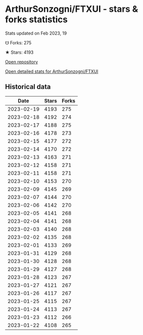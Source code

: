 # ArthurSonzogni/FTXUI - stars & forks statistics

Stats updated on Feb 2023, 19

☋ Forks: 275

★ Stars: 4193

[Open repository](https://github.com/ArthurSonzogni/FTXUI)

[Open detailed stats for ArthurSonzogni/FTXUI](https://reviewgithub.com/rep/ArthurSonzogni/FTXUI)

## Historical data
| Date | Stars | Forks |
|------|-------|-------|
| 2023-02-19 | 4193 | 275 | 
| 2023-02-18 | 4192 | 274 | 
| 2023-02-17 | 4188 | 275 | 
| 2023-02-16 | 4178 | 273 | 
| 2023-02-15 | 4177 | 272 | 
| 2023-02-14 | 4170 | 272 | 
| 2023-02-13 | 4163 | 271 | 
| 2023-02-12 | 4158 | 271 | 
| 2023-02-11 | 4158 | 271 | 
| 2023-02-10 | 4153 | 270 | 
| 2023-02-09 | 4145 | 269 | 
| 2023-02-07 | 4144 | 270 | 
| 2023-02-06 | 4142 | 270 | 
| 2023-02-05 | 4141 | 268 | 
| 2023-02-04 | 4141 | 268 | 
| 2023-02-03 | 4140 | 268 | 
| 2023-02-02 | 4135 | 268 | 
| 2023-02-01 | 4133 | 269 | 
| 2023-01-31 | 4129 | 268 | 
| 2023-01-30 | 4128 | 268 | 
| 2023-01-29 | 4127 | 268 | 
| 2023-01-28 | 4123 | 267 | 
| 2023-01-27 | 4121 | 267 | 
| 2023-01-26 | 4117 | 267 | 
| 2023-01-25 | 4115 | 267 | 
| 2023-01-24 | 4113 | 267 | 
| 2023-01-23 | 4112 | 266 | 
| 2023-01-22 | 4108 | 265 | 

